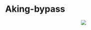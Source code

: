 # Aking-bypass
<p align="center"><img src="https://img.shields.io/badge/MADE%20IN BANGLADESHI-SPAMMAR AND PROGRAMMER BICP -green?colorA=%23ff0000&colorB=%23017e40&style=flat-square">
